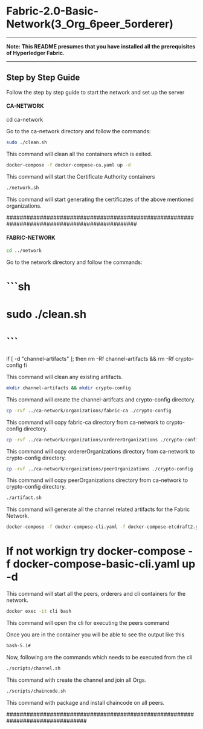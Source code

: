 # Fabric-2.0-Basic-Network(3_Org_6peer_5orderer)

---

**Note: This README presumes that you have installed all the prerequisites of Hyperledger Fabric.**

---

## Step by Step Guide

Follow the step by step guide to start the network and set up the server

#### CA-NETWORK

cd ca-network

Go to the ca-network directory and follow the commands:

```sh
sudo ./clean.sh
```

This command will clean all the containers which is exited.

```sh
docker-compose -f docker-compose-ca.yaml up -d
```

This command will start the Certificate Authority containers

```sh
./network.sh
```

This command will start generating the certificates of the above mentioned organizations.

###############################################################################################

#### FABRIC-NETWORK

```sh
cd ../network
```

Go to the network directory and follow the commands:

# ```sh

# sudo ./clean.sh

# ```

if [ -d "channel-artifacts" ]; then
rm -Rf channel-artifacts && rm -Rf crypto-config
fi

This command will clean any existing artifacts.

```sh
mkdir channel-artifacts && mkdir crypto-config
```

This command will create the channel-artifcats and crypto-config directory.

```sh
cp -rvf ../ca-network/organizations/fabric-ca ./crypto-config
```

This command will copy fabric-ca directory from ca-network to crypto-config directory.

```sh
cp -rvf ../ca-network/organizations/ordererOrganizations ./crypto-config
```

This command will copy ordererOrganizations directory from ca-network to crypto-config directory.

```sh
cp -rvf ../ca-network/organizations/peerOrganizations ./crypto-config
```

This command will copy peerOrganizations directory from ca-network to crypto-config directory.

```sh
./artifact.sh
```

This command will generate all the channel related artifacts for the Fabric Network.

```sh
docker-compose -f docker-compose-cli.yaml -f docker-compose-etcdraft2.yaml -f docker-compose-couchdb.yaml up -d
```

# If not workign try docker-compose -f docker-compose-basic-cli.yaml up -d

This command will start all the peers, orderers and cli containers for the network.

```sh
docker exec -it cli bash
```

This command will open the cli for executing the peers command

Once you are in the container you will be able to see the output like this

```sh
bash-5.1#
```

Now, following are the commands which needs to be executed from the cli

```sh
./scripts/channel.sh
```

This command with create the channel and join all Orgs.

```sh
./scripts/chaincode.sh
```

This command with package and install chaincode on all peers.

################################################################################
